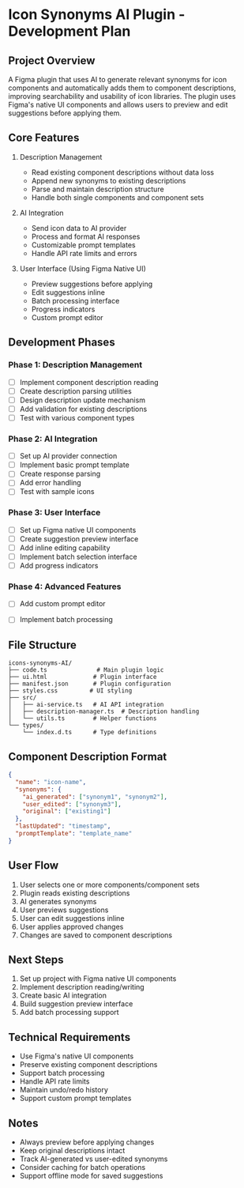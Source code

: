 # Icon Synonyms AI Plugin - Development Plan

## Project Overview
A Figma plugin that uses AI to generate relevant synonyms for icon components and automatically adds them to component descriptions, improving searchability and usability of icon libraries. The plugin uses Figma's native UI components and allows users to preview and edit suggestions before applying them.

## Core Features
1. Description Management
   - Read existing component descriptions without data loss
   - Append new synonyms to existing descriptions
   - Parse and maintain description structure
   - Handle both single components and component sets

2. AI Integration
   - Send icon data to AI provider
   - Process and format AI responses
   - Customizable prompt templates
   - Handle API rate limits and errors

3. User Interface (Using Figma Native UI)
   - Preview suggestions before applying
   - Edit suggestions inline
   - Batch processing interface
   - Progress indicators
   - Custom prompt editor

## Development Phases

### Phase 1: Description Management
- [ ] Implement component description reading
- [ ] Create description parsing utilities
- [ ] Design description update mechanism
- [ ] Add validation for existing descriptions
- [ ] Test with various component types

### Phase 2: AI Integration
- [ ] Set up AI provider connection
- [ ] Implement basic prompt template
- [ ] Create response parsing
- [ ] Add error handling
- [ ] Test with sample icons

### Phase 3: User Interface
- [ ] Set up Figma native UI components
- [ ] Create suggestion preview interface
- [ ] Add inline editing capability
- [ ] Implement batch selection interface
- [ ] Add progress indicators

### Phase 4: Advanced Features
- [ ] Add custom prompt editor
- [ ] Implement batch processing


## File Structure
```
icons-synonyms-AI/
├── code.ts              # Main plugin logic
├── ui.html             # Plugin interface
├── manifest.json       # Plugin configuration
├── styles.css         # UI styling
├── src/
│   ├── ai-service.ts   # AI API integration
│   ├── description-manager.ts  # Description handling
│   └── utils.ts        # Helper functions
└── types/
    └── index.d.ts      # Type definitions
```

## Component Description Format
```json
{
  "name": "icon-name",
  "synonyms": {
    "ai_generated": ["synonym1", "synonym2"],
    "user_edited": ["synonym3"],
    "original": ["existing1"]
  },
  "lastUpdated": "timestamp",
  "promptTemplate": "template_name"
}
```

## User Flow
1. User selects one or more components/component sets
2. Plugin reads existing descriptions
3. AI generates synonyms
4. User previews suggestions
5. User can edit suggestions inline
6. User applies approved changes
7. Changes are saved to component descriptions

## Next Steps
1. Set up project with Figma native UI components
2. Implement description reading/writing
3. Create basic AI integration
4. Build suggestion preview interface
5. Add batch processing support

## Technical Requirements
- Use Figma's native UI components
- Preserve existing component descriptions
- Support batch processing
- Handle API rate limits
- Maintain undo/redo history
- Support custom prompt templates

## Notes
- Always preview before applying changes
- Keep original descriptions intact
- Track AI-generated vs user-edited synonyms
- Consider caching for batch operations
- Support offline mode for saved suggestions 